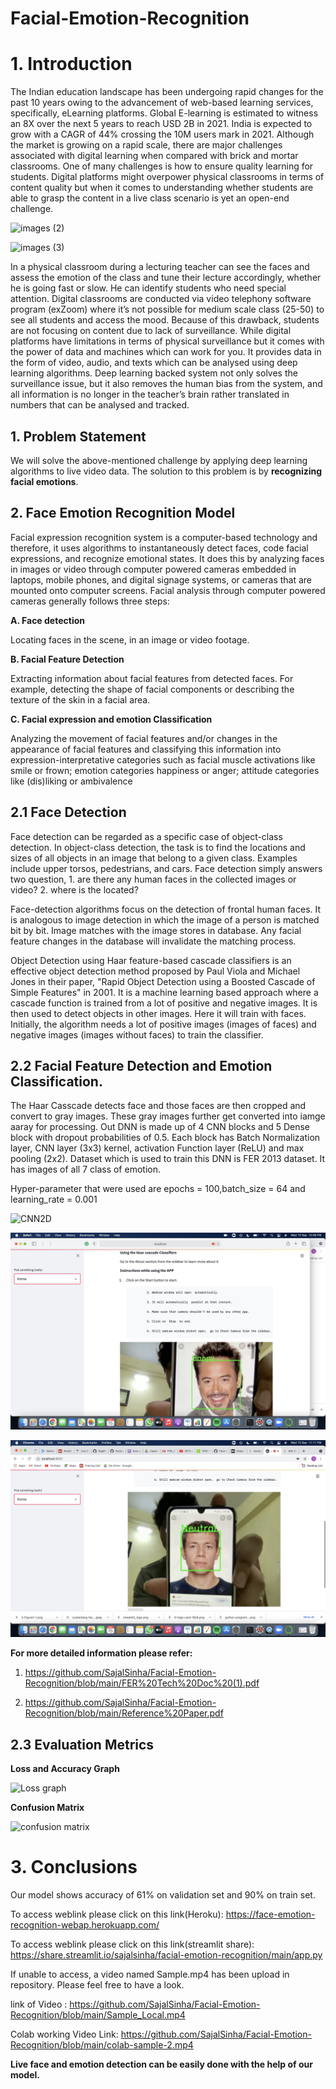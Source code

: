 # Facial-Emotion-Recognition

# 1. Introduction

The Indian education landscape has been undergoing rapid changes for the past 10 years owing to
the advancement of web-based learning services, specifically, eLearning platforms.
Global E-learning is estimated to witness an 8X over the next 5 years to reach USD 2B in 2021. India
is expected to grow with a CAGR of 44% crossing the 10M users mark in 2021. Although the market
is growing on a rapid scale, there are major challenges associated with digital learning when
compared with brick and mortar classrooms. One of many challenges is how to ensure quality
learning for students. Digital platforms might overpower physical classrooms in terms of content
quality but when it comes to understanding whether students are able to grasp the content in a live
class scenario is yet an open-end challenge.




![images (2)](https://user-images.githubusercontent.com/79034119/139306520-ffca863d-a129-4754-bd1d-ab1b805d0dae.jpeg)

![images (3)](https://user-images.githubusercontent.com/79034119/139306670-36afe75c-6b49-46ac-948d-3c77b77a70fd.jpeg)




In a physical classroom during a lecturing teacher can see the faces and assess the emotion of the
class and tune their lecture accordingly, whether he is going fast or slow. He can identify students who
need special attention. Digital classrooms are conducted via video telephony software program (exZoom) where it’s not possible for medium scale class (25-50) to see all students and access the
mood. Because of this drawback, students are not focusing on content due to lack of surveillance.
While digital platforms have limitations in terms of physical surveillance but it comes with the power of
data and machines which can work for you. It provides data in the form of video, audio, and texts
which can be analysed using deep learning algorithms. Deep learning backed system not only solves
the surveillance issue, but it also removes the human bias from the system, and all information is no
longer in the teacher’s brain rather translated in numbers that can be analysed and tracked.

## 1. Problem Statement

We will solve the above-mentioned challenge by applying deep learning algorithms to live video data.
The solution to this problem is by **recognizing facial emotions**.


## 2. Face Emotion Recognition Model

Facial expression recognition system is a computer-based technology and therefore, it uses algorithms to instantaneously detect faces, code facial expressions, and recognize emotional states. It does this by analyzing faces in images or video through computer powered cameras embedded in laptops, mobile phones, and digital signage systems, or cameras that are mounted onto computer screens. Facial analysis through computer powered cameras generally follows three steps:

**A. Face detection**

Locating faces in the scene, in an image or video footage.

**B. Facial Feature Detection**

Extracting information about facial features from detected faces. For example, detecting the shape of facial components or describing the texture of the skin in a facial area.

**C. Facial expression and emotion Classification**

Analyzing the movement of facial features and/or changes in the appearance of facial features and classifying this information into expression-interpretative categories such as facial muscle activations like smile or frown; emotion categories happiness or anger; attitude categories like (dis)liking or ambivalence

## 2.1 Face Detection 

Face detection can be regarded as a specific case of object-class detection. In object-class detection, the task is to find the locations and sizes of all objects in an image that belong to a given class. Examples include upper torsos, pedestrians, and cars. Face detection simply answers two question, 1. are there any human faces in the collected images or video? 2. where is the located?

Face-detection algorithms focus on the detection of frontal human faces. It is analogous to image detection in which the image of a person is matched bit by bit. Image matches with the image stores in database. Any facial feature changes in the database will invalidate the matching process.

Object Detection using Haar feature-based cascade classifiers is an effective object detection method proposed by Paul Viola and Michael Jones in their paper, "Rapid Object Detection using a Boosted Cascade of Simple Features" in 2001. It is a machine learning based approach where a cascade function is trained from a lot of positive and negative images. It is then used to detect objects in other images. Here it will train with faces. Initially, the algorithm needs a lot of positive images (images of faces) and negative images (images without faces) to train the classifier.

## 2.2 Facial Feature Detection and Emotion Classification.

The Haar Casscade detects face and those faces are then cropped and convert to gray images. These  gray images further get converted into iamge aaray for processing. Out DNN is made up of 4 CNN blocks and 5 Dense block with dropout probabilities of 0.5. Each block has Batch Normalization layer, CNN layer (3x3) kernel, activation Function layer (ReLU) and max pooling (2x2). Dataset which is used to train this DNN is FER 2013 dataset. It has images of all 7 class of emotion. 

Hyper-parameter that were used are epochs = 100,batch_size = 64 and learning_rate = 0.001

![CNN2D](https://user-images.githubusercontent.com/79034119/133448924-88b0c3c4-6eec-4f36-8c45-5a5d5a6f3b2a.png)


![Sample](https://github.com/SajalSinha/Facial-Emotion-Recognition/blob/main/Screenshot%202021-09-15%20at%2010.58.47%20PM.png)




![sample 2](https://github.com/SajalSinha/Facial-Emotion-Recognition/blob/main/Screenshot%202021-09-15%20at%2011.11.40%20PM.png)






**For more detailed information please refer:** 
1. https://github.com/SajalSinha/Facial-Emotion-Recognition/blob/main/FER%20Tech%20Doc%20(1).pdf

2. https://github.com/SajalSinha/Facial-Emotion-Recognition/blob/main/Reference%20Paper.pdf

## 2.3 Evaluation Metrics

**Loss and Accuracy Graph**

![Loss graph](https://user-images.githubusercontent.com/79034119/133657378-ffb03296-9c65-4b86-bf34-0f7f028b55b1.png)

**Confusion Matrix**


![confusion matrix](https://user-images.githubusercontent.com/79034119/133657418-5e4cc352-d1a5-45bd-913e-0d398f2683d6.png)



# 3. Conclusions 

Our model shows accuracy of 61% on validation set and 90% on train set. 

To access weblink please click on this link(Heroku): https://face-emotion-recognition-webap.herokuapp.com/

To access weblink please click on this link(streamlit share): https://share.streamlit.io/sajalsinha/facial-emotion-recognition/main/app.py

If unable to access, a video named Sample.mp4 has been upload in repository. Please feel free to have a look.

link of Video : https://github.com/SajalSinha/Facial-Emotion-Recognition/blob/main/Sample_Local.mp4

Colab working Video Link: https://github.com/SajalSinha/Facial-Emotion-Recognition/blob/main/colab-sample-2.mp4

**Live face and emotion detection can be easily done with the help of our model.**



